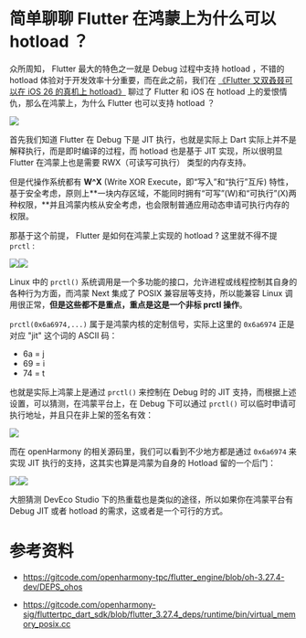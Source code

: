 # 简单聊聊 Flutter 在鸿蒙上为什么可以 hotload ？

众所周知， Flutter 最大的特色之一就是 Debug 过程中支持 hotload ，不错的 hotload 体验对于开发效率十分重要，而在此之前，我们在 [《Flutter 又双叒叕可以在 iOS 26 的真机上 hotload》](https://juejin.cn/post/7519118964975992886) 聊过了 Flutter 和 iOS 在 hotload 上的爱恨情仇，那么在鸿蒙上，为什么 Flutter 也可以支持 hotload ？

![](https://img.cdn.guoshuyu.cn/image-20250701155611205.png)

首先我们知道 Flutter 在 Debug 下是 JIT 执行，也就是实际上 Dart 实际上并不是解释执行，而是即时编译的过程，而 hotload 也是基于 JIT 实现，所以很明显 Flutter 在鸿蒙上也是需要 RWX（可读写可执行） 类型的内存支持。

但是代操作系统都有 **W^X** (Write XOR Execute，即“写入”和“执行”互斥) 特性，基于安全考虑，原则上**一块内存区域，不能同时拥有“可写”(W)和“可执行”(X)两种权限，**并且鸿蒙内核从安全考虑，也会限制普通应用动态申请可执行内存的权限。

那基于这个前提， Flutter 是如何在鸿蒙上实现的 hotload ? 这里就不得不提 `prctl` :

![](https://img.cdn.guoshuyu.cn/image-20250701142209246.png)![](https://img.cdn.guoshuyu.cn/image-20250701142336695.png)

Linux 中的 `prctl()` 系统调用是一个多功能的接口，允许进程或线程控制其自身的各种行为方面，而鸿蒙 Next 集成了 POSIX 兼容层等支持，所以能兼容 Linux 调用很正常，**但是这些都不是重点，重点是这是一个非标 prctl 操作**。

`prctl(0x6a6974,...)` 属于是鸿蒙内核的定制信号，实际上这里的  `0x6a6974`  正是对应 "jit" 这个词的 ASCII 码：

- 6a = j
- 69 = i
- 74 = t

也就是实际上鸿蒙上是通过 `prctl()` 来控制在 Debug 时的 JIT 支持，而根据上述设置，可以猜测，在鸿蒙平台上，在 Debug 下可以通过 `prctl()` 可以临时申请可执行地址，并且只在非上架的签名有效：

![](https://img.cdn.guoshuyu.cn/image-20250701143525339.png)

而在 openHarmony 的相关源码里，我们可以看到不少地方都是通过    `0x6a6974`   来实现 JIT 执行的支持，这其实也算是鸿蒙为自身的 Hotload 留的一个后门：

![](https://img.cdn.guoshuyu.cn/image-20250701150906463.png)![](https://img.cdn.guoshuyu.cn/image-20250701154508987.png)

大胆猜测 DevEco Studio 下的热重载也是类似的途径，所以如果你在鸿蒙平台有 Debug JIT 或者 hotload 的需求，这或者是一个可行的方式。



# 参考资料

- https://gitcode.com/openharmony-tpc/flutter_engine/blob/oh-3.27.4-dev/DEPS_ohos

- https://gitcode.com/openharmony-sig/fluttertpc_dart_sdk/blob/flutter_3.27.4_deps/runtime/bin/virtual_memory_posix.cc

















